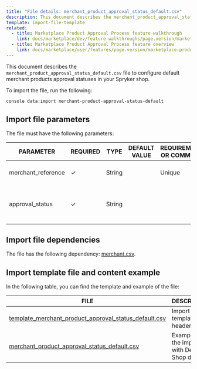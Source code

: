 ```yaml
---
title: "File details: merchant_product_approval_status_default.csv"
description: This document describes the merchant_product_approval_status_default.csv file to configure default merchant products approval statuses in your Spryker shop.
template: import-file-template
related:
  - title: Marketplace Product Approval Process feature walkthrough
    link: docs/marketplace/dev/feature-walkthroughs/page.version/marketplace-product-approval-process-feature-walkthrough.html
  - title: Marketplace Product Approval Process feature overview
    link: docs/marketplace/user/features/page.version/marketplace-product-approval-process-feature-overview.html
---
```


This document describes the `merchant_product_approval_status_default.csv` file to configure default merchant products approval statuses in your Spryker shop.

To import the file, run the following:

```bash
console data:import merchant-product-approval-status-default
```

## Import file parameters

The file must have the following parameters:

| PARAMETER      | REQUIRED | TYPE | DEFAULT VALUE | REQUIREMENTS OR COMMENTS  | DESCRIPTION                               |
| ------------- | ---------- | ------ | ----------- | ------------------- | ------------------------------------ |
| merchant_reference | &check;             | String   |                   | Unique                        | Identifier of the merchant in the system.     |
| approval_status               | &check;             | String     |                   |  | Default approval status for the merchant products.               |

## Import file dependencies

The file has the following dependency: [merchant.csv](/docs/pbc/all/merchant-management/{{site.version}}/marketplace/import-data/file-details-merchant.csv.html).

## Import template file and content example

In the following table, you can find the template and example of the file:

| FILE     | DESCRIPTION    |
| -------------------------- | -------------------------- |
| [template_merchant_product_approval_status_default.csv](https://spryker.s3.eu-central-1.amazonaws.com/docs/Developer+Guide/Back-End/Data+Manipulation/Data+Ingestion/Data+Import/Data+Import+Categories/Marketplace+setup/template_merchant_product_approval_status_default.csv) | Import file template with headers only.         |
| [merchant_product_approval_status_default.csv](https://spryker.s3.eu-central-1.amazonaws.com/docs/Developer+Guide/Back-End/Data+Manipulation/Data+Ingestion/Data+Import/Data+Import+Categories/Marketplace+setup/merchant_product_approval_status_default.csv) | Example of the import file with Demo Shop data. |
